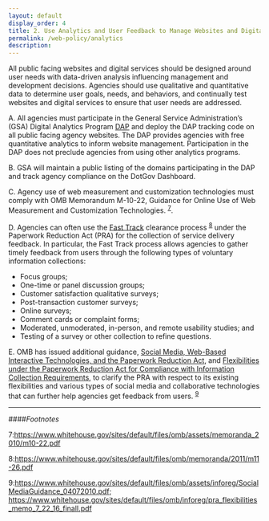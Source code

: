 ```yaml
---
layout: default
display_order: 4
title: 2. Use Analytics and User Feedback to Manage Websites and Digital Services 
permalink: /web-policy/analytics
description:
---
```


All public facing websites and digital services should be designed around user needs with data-driven analysis influencing management and development decisions. Agencies should use qualitative and quantitative data to determine user goals, needs, and behaviors, and continually test websites and digital services to ensure that user needs are addressed. 

   A. All agencies must participate in the General Service Administration’s (GSA) Digital Analytics Program [DAP](https://www.digitalgov.gov/services/dap/) and deploy the DAP tracking code on all public facing agency websites. The DAP provides agencies with free quantitative analytics to inform website management. Participation in the DAP does not preclude agencies from using other analytics programs. 

  B. GSA will maintain a public listing of the domains participating in the DAP and track agency compliance on the DotGov Dashboard. 

  C. Agency use of web measurement and customization technologies must comply with OMB Memorandum M-10-22, Guidance for Online Use of Web Measurement and Customization Technologies. <sup>[7](#myfootnote7)</sup>.    

  D. Agencies can often use the [Fast Track](https://www.whitehouse.gov/sites/default/files/omb/memoranda/2011/m11-26.pdf) clearance process <sup>[8](#myfootnote8)</sup> under the Paperwork Reduction Act (PRA) for the collection of service delivery feedback.  In particular, the Fast Track process allows agencies to gather timely feedback from users through the following types of voluntary information collections:
* Focus groups; 
* One-time or panel discussion groups;
* Customer satisfaction qualitative surveys;
* Post-transaction customer surveys;
* Online surveys;
* Comment cards or complaint forms;
* Moderated, unmoderated, in-person, and remote usability studies; and
* Testing of a survey or other collection to refine questions. 

E. OMB has issued additional guidance, [Social Media, Web-Based Interactive Technologies, and the Paperwork Reduction Act](https://www.whitehouse.gov/sites/default/files/omb/assets/inforeg/SocialMediaGuidance_04072010.pdf), and [Flexibilities under the Paperwork Reduction Act for Compliance with Information Collection Requirements](https://www.whitehouse.gov/sites/default/files/omb/inforeg/pra_flexibilities_memo_7_22_16_finalI.pdf), to clarify the PRA with respect to its existing flexibilities and various types of social media and collaborative technologies that can further help agencies get feedback from users. <sup>[9](#myfootnote9)</sup>    

***
####*Footnotes*

<a name="myfootnote1">7</a>:https://www.whitehouse.gov/sites/default/files/omb/assets/memoranda_2010/m10-22.pdf 

<a name="myfootnote1">8</a>:https://www.whitehouse.gov/sites/default/files/omb/memoranda/2011/m11-26.pdf 

<a name="myfootnote1">9</a>:https://www.whitehouse.gov/sites/default/files/omb/assets/inforeg/SocialMediaGuidance_04072010.pdf; https://www.whitehouse.gov/sites/default/files/omb/inforeg/pra_flexibilities_memo_7_22_16_finalI.pdf  
